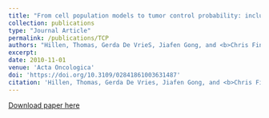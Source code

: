 ```yaml
---
title: "From cell population models to tumor control probability: including cell cycle effects"
collection: publications
type: "Journal Article"
permalink: /publications/TCP
authors: "Hillen, Thomas, Gerda De VrieS, Jiafen Gong, and <b>Chris Finlay</b>"
excerpt: 
date: 2010-11-01
venue: 'Acta Oncologica'
doi: 'https://doi.org/10.3109/02841861003631487'
citation: 'Hillen, Thomas, Gerda De Vries, Jiafen Gong, and <b>Chris Finlay</b>. &quot;From cell population models to tumor control probability: including cell cycle effects.&quot; <i>Acta Oncologica</i> 49, no. 8 (2010): 1315-1323.'
---
```


[Download paper here]({{site.url}}/files/publications/TCP.pdf)
